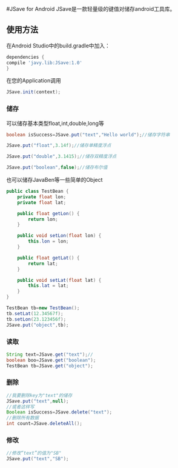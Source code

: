 #JSave for Android
JSave是一款轻量级的键值对储存android工具库。

## 使用方法
在Android Studio中的build.gradle中加入：

``` groovy
dependencies {
compile 'javy.lib:JSave:1.0'
}
```

在您的Application调用

``` java
JSave.init(context);
```

### 储存

可以储存基本类型float,int,double,long等

``` java
boolean isSuccess=JSave.put("text","Hello world");//储存字符串
```
``` java
JSave.put("float",3.14f);//储存单精度浮点
```
``` java
JSave.put("double",3.1415);//储存双精度浮点
```
``` java
JSave.put("boolean",false);//储存布尔值
```

也可以储存JavaBen等一些简单的Object

``` java
public class TestBean {
    private float lon;
    private float lat;

    public float getLon() {
        return lon;
    }

    public void setLon(float lon) {
        this.lon = lon;
    }

    public float getLat() {
        return lat;
    }

    public void setLat(float lat) {
        this.lat = lat;
    }
}


```
``` java
TestBean tb=new TestBean();
tb.setLat(12.34567f);
tb.setLon(23.123456f);
JSave.put("object",tb);
```


### 读取

``` java
String text=JSave.get("text");//
boolean boo=JSave.get("boolean");
TestBean tb=JSave.get("object");
```

### 删除
``` java
//我要删除key为"text"的储存
JSave.put("text",null);
//或者这样写
Boolean isSuccess=JSave.delete("text");
//删除所有数据
int count=JSave.deleteAll();
```

### 修改

``` java
//修改“text”的值为"SB"
JSave.put("text","SB");
```




